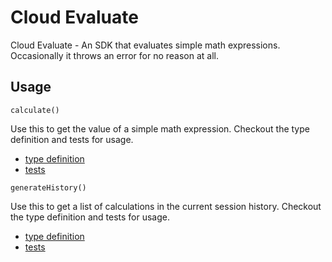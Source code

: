 # Cloud Evaluate

Cloud Evaluate - An SDK that evaluates simple math expressions. Occasionally it throws an error for no reason at all.

## Usage
`calculate()`

Use this to get the value of a simple math expression. Checkout the type definition and tests for usage.

- [type definition](https://github.com/nathanielkess/cloud-evaluate/blob/main/src/evaluator.types.ts#L2)
- [tests](https://github.com/nathanielkess/cloud-evaluate/blob/main/src/evaluater.test.ts#L5)
  
`generateHistory()`

Use this to get a list of calculations in the current session history. Checkout the type definition and tests for usage.

- [type definition](https://github.com/nathanielkess/cloud-evaluate/blob/main/src/evaluator.types.ts#L3)
- [tests](https://github.com/nathanielkess/cloud-evaluate/blob/main/src/evaluater.test.ts#L46)
